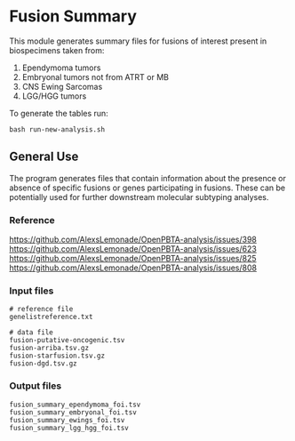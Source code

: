# Fusion Summary

This module generates summary files for fusions of interest present in biospecimens taken from:
  
  1. Ependymoma tumors
2. Embryonal tumors not from ATRT or MB
3. CNS Ewing Sarcomas
4. LGG/HGG tumors

To generate the tables run:
  
  ```
bash run-new-analysis.sh
```

## General Use

The program generates files that contain information about the presence or absence of specific fusions or genes participating in fusions.
These can be potentially used for further downstream molecular subtyping analyses.

### Reference

https://github.com/AlexsLemonade/OpenPBTA-analysis/issues/398
https://github.com/AlexsLemonade/OpenPBTA-analysis/issues/623
https://github.com/AlexsLemonade/OpenPBTA-analysis/issues/825
https://github.com/AlexsLemonade/OpenPBTA-analysis/issues/808

### Input files
```
# reference file
genelistreference.txt

# data file
fusion-putative-oncogenic.tsv
fusion-arriba.tsv.gz
fusion-starfusion.tsv.gz
fusion-dgd.tsv.gz
```

### Output files
```
fusion_summary_ependymoma_foi.tsv
fusion_summary_embryonal_foi.tsv
fusion_summary_ewings_foi.tsv
fusion_summary_lgg_hgg_foi.tsv

```
